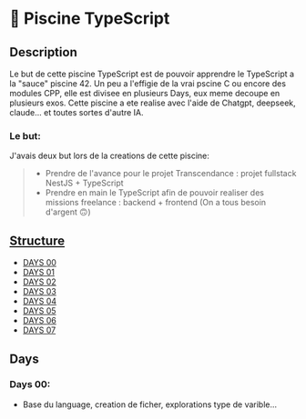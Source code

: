 # 🧪 Piscine TypeScript

## Description
Le but de cette piscine TypeScript est de pouvoir apprendre le TypeScript a la "sauce" piscine 42.
Un peu a l'effigie de la vrai pscine C ou encore des modules CPP, elle est divisee en plusieurs Days, eux meme decoupe en plusieurs exos.
Cette piscine a ete realise avec l'aide de Chatgpt, deepseek, claude... et toutes sortes d'autre IA. 

### Le but:
J'avais deux but lors de la creations de cette piscine:
> - Prendre de l'avance pour le projet Transcendance : projet fullstack NestJS + TypeScript
> - Prendre en main le TypeScript afin de pouvoir realiser des missions freelance : backend + frontend (On a tous besoin d'argent 🙃​)

## <ins>Structure<ins/>
- [DAYS 00](#Days00)
- [DAYS 01](#Days01)
- [DAYS 02](#Days02)
- [DAYS 03](#Days03)
- [DAYS 04](#Days04)
- [DAYS 05](#Days05)
- [DAYS 06](#Days06)
- [DAYS 07](#Days07)

## Days

### Days 00:
- Base du language, creation de ficher, explorations type de varible...

